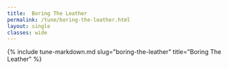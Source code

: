 ```yaml
---
title:  Boring The Leather
permalink: /tune/boring-the-leather.html
layout: single
classes: wide
---
```

{% include tune-markdown.md slug="boring-the-leather" title="Boring The Leather" %}
